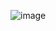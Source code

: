   ![image](https://user-images.githubusercontent.com/45547175/234620614-49cfb5b6-595b-4b0b-9c9c-3abd9ab593e3.png)
